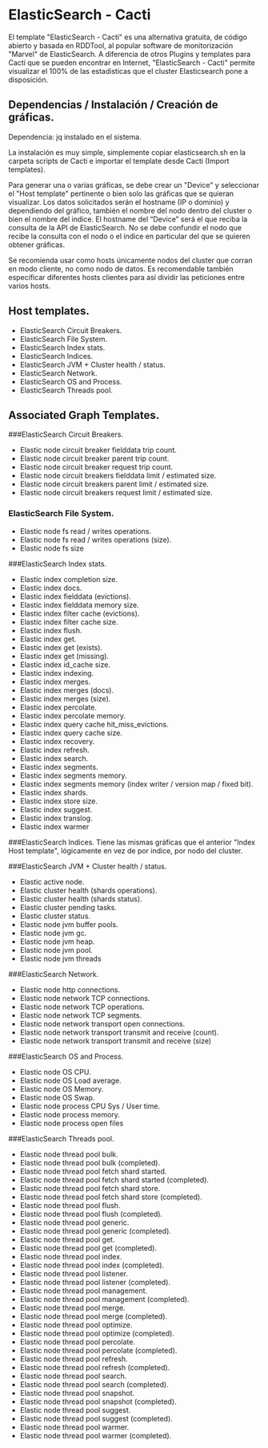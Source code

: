 # ElasticSearch - Cacti

El template "ElasticSearch - Cacti" es una alternativa gratuita, de código abierto y basada en RDDTool, al popular software de monitorización "Marvel" de ElasticSearch. A diferencia de otros Plugins y templates para Cacti que se pueden encontrar en Internet, "ElasticSearch - Cacti" permite visualizar el 100% de las estadisticas que el cluster Elasticsearch pone a disposición.

## Dependencias / Instalación / Creación de gráficas.

Dependencia: jq instalado en el sistema.

La instalación es muy simple, simplemente copiar elasticsearch.sh en la carpeta scripts de Cacti e importar el template desde Cacti (Import templates).

Para generar una o varias gráficas, se debe crear un "Device" y seleccionar el "Host template" pertinente o bien solo las gráficas que se quieran visualizar. Los datos solicitados serán el hostname (IP o dominio) y dependiendo del gráfico, también el nombre del nodo dentro del cluster o bien el nombre del indice. El hostname del “Device” será el que reciba la consulta de la API de ElasticSearch. No se debe confundir el nodo que recibe la consulta con el nodo o el índice en particular del que se quieren obtener gráficas. 

Se recomienda usar como hosts únicamente nodos del cluster que corran en modo cliente, no como nodo de datos. Es recomendable también especificar diferentes hosts clientes para así dividir las peticiones entre varios hosts.

## Host templates.

 - ElasticSearch Circuit Breakers.
 - ElasticSearch File System.
 - ElasticSearch Index stats.
 - ElasticSearch Indices.
 - ElasticSearch JVM + Cluster health / status.
 - ElasticSearch Network.
 - ElasticSearch OS and Process.
 - ElasticSearch Threads pool.

## Associated Graph Templates.

###ElasticSearch Circuit Breakers.
* Elastic node circuit breaker fielddata trip count.
* Elastic node circuit breaker parent trip count.
* Elastic node circuit breaker request trip count.
* Elastic node circuit breakers fielddata limit / estimated size.
* Elastic node circuit breakers parent limit / estimated size.
* Elastic node circuit breakers request limit / estimated size.

### ElasticSearch File System.
* Elastic node fs read / writes operations.
* Elastic node fs read / writes operations (size).
* Elastic node fs size 

###ElasticSearch Index stats.
* Elastic index completion size.
* Elastic index docs.
* Elastic index fielddata (evictions).
* Elastic index fielddata memory size.
* Elastic index filter cache (evictions).
* Elastic index filter cache size.
* Elastic index flush.
* Elastic index get.
* Elastic index get (exists).
* Elastic index get (missing).
* Elastic index id_cache size.
* Elastic index indexing.
* Elastic index merges.
* Elastic index merges (docs).
* Elastic index merges (size).
* Elastic index percolate.
* Elastic index percolate memory.
* Elastic index query cache hit_miss_evictions.
* Elastic index query cache size.
* Elastic index recovery.
* Elastic index refresh.
* Elastic index search.
* Elastic index segments.
* Elastic index segments memory.
* Elastic index segments memory (index writer / version map / fixed bit).
* Elastic index shards.
* Elastic index store size.
* Elastic index suggest.
* Elastic index translog.
* Elastic index warmer 

###ElasticSearch Indices.
Tiene las mismas gráficas que el anterior "Index Host template", lógicamente en vez de por indice, por nodo del cluster.
 
###ElasticSearch JVM + Cluster health / status.
* Elastic active node.
* Elastic cluster health (shards operations).
* Elastic cluster health (shards status).
* Elastic cluster pending tasks.
* Elastic cluster status.
* Elastic node jvm buffer pools.
* Elastic node jvm gc.
* Elastic node jvm heap.
* Elastic node jvm pool.
* Elastic node jvm threads 

###ElasticSearch Network.
* Elastic node http connections.
* Elastic node network TCP connections.
* Elastic node network TCP operations.
* Elastic node network TCP segments.
* Elastic node network transport open connections.
* Elastic node network transport transmit and receive (count).
* Elastic node network transport transmit and receive (size) 

###ElasticSearch OS and Process.
* Elastic node OS CPU.
* Elastic node OS Load average.
* Elastic node OS Memory.
* Elastic node OS Swap.
* Elastic node process CPU Sys / User time.
* Elastic node process memory.
* Elastic node process open files 

###ElasticSearch Threads pool.
* Elastic node thread pool bulk.
* Elastic node thread pool bulk (completed).
* Elastic node thread pool fetch shard started.
* Elastic node thread pool fetch shard started (completed).
* Elastic node thread pool fetch shard store.
* Elastic node thread pool fetch shard store (completed).
* Elastic node thread pool flush.
* Elastic node thread pool flush (completed).
* Elastic node thread pool generic.
* Elastic node thread pool generic (completed).
* Elastic node thread pool get.
* Elastic node thread pool get (completed).
* Elastic node thread pool index.
* Elastic node thread pool index (completed).
* Elastic node thread pool listener.
* Elastic node thread pool listener (completed).
* Elastic node thread pool management.
* Elastic node thread pool management (completed).
* Elastic node thread pool merge.
* Elastic node thread pool merge (completed).
* Elastic node thread pool optimize.
* Elastic node thread pool optimize (completed).
* Elastic node thread pool percolate.
* Elastic node thread pool percolate (completed).
* Elastic node thread pool refresh.
* Elastic node thread pool refresh (completed).
* Elastic node thread pool search.
* Elastic node thread pool search (completed).
* Elastic node thread pool snapshot.
* Elastic node thread pool snapshot (completed).
* Elastic node thread pool suggest.
* Elastic node thread pool suggest (completed).
* Elastic node thread pool warmer.
* Elastic node thread pool warmer (completed).
